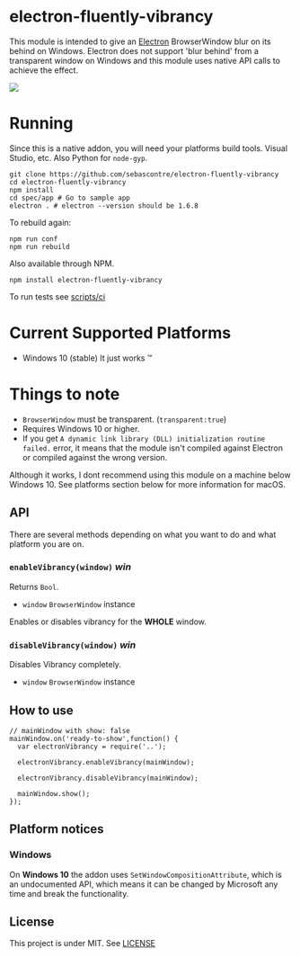 # electron-fluently-vibrancy

This module is intended to give an [Electron](https://github.com/electron/electron) BrowserWindow blur on its behind on Windows. Electron does not support 'blur behind' from a transparent window on Windows and this module uses native API calls to achieve the effect.

![](http://i.imgur.com/0sRPzpn.png)

# Running

Since this is a native addon, you will need your platforms build tools. Visual Studio, etc. Also Python for `node-gyp`.

```
git clone https://github.com/sebascontre/electron-fluently-vibrancy
cd electron-fluently-vibrancy
npm install
cd spec/app # Go to sample app
electron . # electron --version should be 1.6.8
```

To rebuild again:

```
npm run conf
npm run rebuild
```

Also available through NPM.

```
npm install electron-fluently-vibrancy
```

To run tests see [scripts/ci](https://github.com/sebascontre/electron-fluently-vibrancy/blob/master/scripts/ci.sh)

# Current Supported Platforms
- Windows 10 (stable) It just works ™

# Things to note
- `BrowserWindow` must be transparent. (`transparent:true`)
- Requires Windows 10 or higher.
- If you get `A dynamic link library (DLL) initialization routine failed.` error, it means that the module isn't compiled against Electron or compiled against the wrong version.

Although it works, I dont recommend using this module on a machine below Windows 10. See platforms section below for more information for macOS.

## API
There are several methods depending on what you want to do and what platform you are on.

### `enableVibrancy(window)` _win_

Returns `Bool`.

* `window` `BrowserWindow` instance

Enables or disables vibrancy for the **WHOLE** window.

### `disableVibrancy(window)` _win_

Disables Vibrancy completely.

* `window` `BrowserWindow` instance

## How to use

```
// mainWindow with show: false
mainWindow.on('ready-to-show',function() {
  var electronVibrancy = require('..');

  electronVibrancy.enableVibrancy(mainWindow);

  electronVibrancy.disableVibrancy(mainWindow);

  mainWindow.show();
});

```

## Platform notices

### Windows
On **Windows 10** the addon uses ```SetWindowCompositionAttribute```, which is an undocumented API, which means it can be changed by Microsoft any time and break the functionality.

## License

This project is under MIT.
See [LICENSE](https://github.com/sebascontre/electron-fluently-vibrancy/blob/master/LICENSE)
